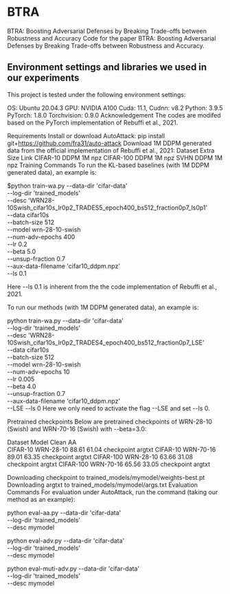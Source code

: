 # BTRA
BTRA: Boosting Adversarial Defenses by Breaking Trade-offs between Robustness and Accuracy
Code for the paper BTRA: Boosting Adversarial Defenses by Breaking Trade-offs between Robustness and Accuracy.

## Environment settings and libraries we used in our experiments
This project is tested under the following environment settings:

OS: Ubuntu 20.04.3
GPU: NVIDIA A100
Cuda: 11.1, Cudnn: v8.2
Python: 3.9.5
PyTorch: 1.8.0
Torchvision: 0.9.0
Acknowledgement
The codes are modifed based on the PyTorch implementation of Rebuffi et al., 2021.

Requirements
Install or download AutoAttack:
pip install git+https://github.com/fra31/auto-attack
Download 1M DDPM generated data from the official implementation of Rebuffi et al., 2021:
Dataset	Extra	Size	Link
CIFAR-10	DDPM	1M	npz
CIFAR-100	DDPM	1M	npz
SVHN	DDPM	1M	npz
Training Commands
To run the KL-based baselines (with 1M DDPM generated data), an example is:

$python train-wa.py --data-dir 'cifar-data' \
    --log-dir 'trained_models' \
    --desc 'WRN28-10Swish_cifar10s_lr0p2_TRADES5_epoch400_bs512_fraction0p7_ls0p1' \
    --data cifar10s \
    --batch-size 512 \
    --model wrn-28-10-swish \
    --num-adv-epochs 400 \
    --lr 0.2 \
    --beta 5.0 \
    --unsup-fraction 0.7 \
    --aux-data-filename 'cifar10_ddpm.npz' \
    --ls 0.1
   
Here --ls 0.1 is inherent from the the code implementation of Rebuffi et al., 2021.

To run our methods (with 1M DDPM generated data), an example is:

python train-wa.py --data-dir 'cifar-data' \
    --log-dir 'trained_models' \
    --desc 'WRN28-10Swish_cifar10s_lr0p2_TRADES4_epoch400_bs512_fraction0p7_LSE' \
    --data cifar10s \
    --batch-size 512 \
    --model wrn-28-10-swish \
    --num-adv-epochs 10 \
    --lr 0.005 \
    --beta 4.0 \
    --unsup-fraction 0.7 \
    --aux-data-filename 'cifar10_ddpm.npz' \
    --LSE --ls 0
Here we only need to activate the flag --LSE and set --ls 0.

Pretrained checkpoints
Below are pretrained checkpoints of WRN-28-10 (Swish) and WRN-70-16 (Swish) with --beta=3.0:

Dataset	Model	Clean	AA		
CIFAR-10	WRN-28-10	88.61	61.04	checkpoint	argtxt
CIFAR-10	WRN-70-16	89.01	63.35	checkpoint	argtxt
CIFAR-100	WRN-28-10	63.66	31.08	checkpoint	argtxt
CIFAR-100	WRN-70-16	65.56	33.05	checkpoint	argtxt

Downloading checkpoint to trained_models/mymodel/weights-best.pt
Downloading argtxt to trained_models/mymodel/args.txt
Evaluation Commands
For evaluation under AutoAttack, run the command (taking our method as an example):

python eval-aa.py --data-dir 'cifar-data' \
    --log-dir 'trained_models' \
    --desc mymodel

python eval-adv.py --data-dir 'cifar-data' \
    --log-dir 'trained_models' \
    --desc mymodel

python eval-muti-adv.py --data-dir 'cifar-data' \
    --log-dir 'trained_models' \
    --desc mymodel
